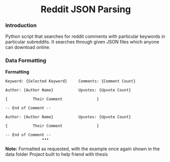 <h1 align="center">Reddit JSON Parsing</h1>

### Introduction
Python script that searches for reddit comments with particular keywords in particular subreddits. It searches through given JSON files which anyone can download online.

### Data Formatting

<strong align="center">Formatting</strong>

	Keyword: {Selected Keyword}		Comments: {Comment Count}

	Author: {Author Name}			Upvotes: {Upvote Count}

	{			Their Comment				}

	-- End of Comment --

	Author: {Author Name}			Upvotes: {Upvote Count}

	{			Their Comment				}

	-- End of Comment --
					•••
**Note:**
Formatted as requested, with the example once again shown in the data folder
Project built to help friend with thesis


